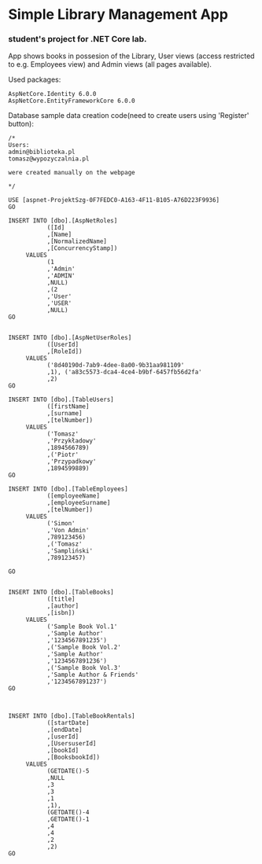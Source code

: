 # Simple Library Management App 
### student's project for .NET Core lab.  
App shows books in possesion of the Library, User views (access restricted to e.g. Employees view) and Admin views (all pages available).

Used packages:  

    AspNetCore.Identity 6.0.0  
    AspNetCore.EntityFrameworkCore 6.0.0  

Database sample data creation code(need to create users using 'Register' button):

```
/*
Users:
admin@biblioteka.pl
tomasz@wypozyczalnia.pl

were created manually on the webpage

*/

USE [aspnet-ProjektSzg-0F7FEDC0-A163-4F11-B105-A76D223F9936]
GO

INSERT INTO [dbo].[AspNetRoles]
           ([Id]
           ,[Name]
           ,[NormalizedName]
           ,[ConcurrencyStamp])
     VALUES
           (1
           ,'Admin'
           ,'ADMIN'
           ,NULL)
		   ,(2
           ,'User'
           ,'USER'
           ,NULL)
GO


INSERT INTO [dbo].[AspNetUserRoles]
           ([UserId]
           ,[RoleId])
     VALUES
           ('8d40190d-7ab9-4dee-8a00-9b31aa981109'
           ,1), ('a83c5573-dca4-4ce4-b9bf-6457fb56d2fa'
           ,2)
GO

INSERT INTO [dbo].[TableUsers]
           ([firstName]
           ,[surname]
           ,[telNumber])
     VALUES
           ('Tomasz'
           ,'Przykładowy'
           ,1894566789)
		   ,('Piotr'
           ,'Przypadkowy'
           ,1894599889)
GO

INSERT INTO [dbo].[TableEmployees]
           ([employeeName]
           ,[employeeSurname]
           ,[telNumber])
     VALUES
           ('Simon'
           ,'Von Admin'
           ,789123456)
		   ,('Tomasz'
           ,'Sampliński'
           ,789123457)
		   
GO


INSERT INTO [dbo].[TableBooks]
           ([title]
           ,[author]
           ,[isbn])
     VALUES
           ('Sample Book Vol.1'
           ,'Sample Author'
           ,'1234567891235')
		   ,('Sample Book Vol.2'
           ,'Sample Author'
           ,'1234567891236')
		   ,('Sample Book Vol.3'
           ,'Sample Author & Friends'
           ,'1234567891237')
GO



INSERT INTO [dbo].[TableBookRentals]
           ([startDate]
           ,[endDate]
           ,[userId]
           ,[UsersuserId]
           ,[bookId]
           ,[BooksbookId])
     VALUES
           (GETDATE()-5
           ,NULL
           ,3
           ,3
           ,1
           ,1),
		   (GETDATE()-4
           ,GETDATE()-1
           ,4
           ,4
           ,2
           ,2)
GO


```
